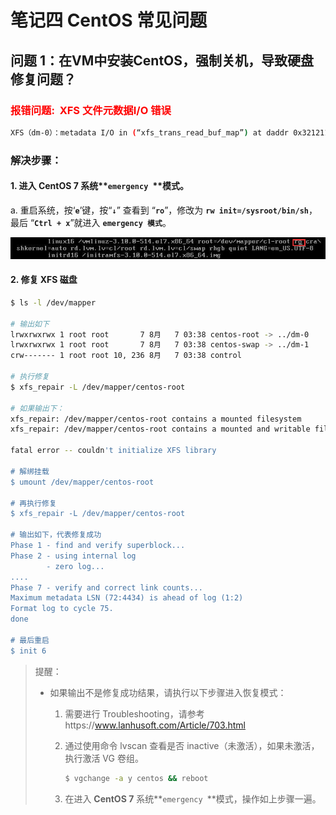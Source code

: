 # 笔记四 CentOS 常见问题

## 问题 1：在VM中安装CentOS，强制关机，导致硬盘修复问题？

### <font color=red>报错问题:  XFS 文件元数据I/O 错误 </font>

``` bash
XFS（dm-0）：metadata I/O in (“xfs_trans_read_buf_map”) at daddr 0x3212118 len 32 error 117
```

### 解决步骤：

#### 1. 进入 **CentOS 7** 系统**`emergency `**模式。

a. 重启系统，按‘**`e`**’键，按“**`↓`**” 查看到 “**`ro`**”，修改为 **`rw init=/sysroot/bin/sh`**，最后 “**`Ctrl + x`**”就进入 **`emergency 模式`**。

<img src="./../../../statics/images/linux/emergency_model_into.png" style="zoom:200%;" />

#### 2. 修复 XFS 磁盘

```bash
$ ls -l /dev/mapper

# 输出如下
lrwxrwxrwx 1 root root       7 8月   7 03:38 centos-root -> ../dm-0
lrwxrwxrwx 1 root root       7 8月   7 03:38 centos-swap -> ../dm-1
crw------- 1 root root 10, 236 8月   7 03:38 control

# 执行修复
$ xfs_repair -L /dev/mapper/centos-root

# 如果输出下：
xfs_repair: /dev/mapper/centos-root contains a mounted filesystem
xfs_repair: /dev/mapper/centos-root contains a mounted and writable filesystem

fatal error -- couldn't initialize XFS library

# 解绑挂载
$ umount /dev/mapper/centos-root

# 再执行修复
$ xfs_repair -L /dev/mapper/centos-root

# 输出如下，代表修复成功
Phase 1 - find and verify superblock...
Phase 2 - using internal log 
        - zero log...
....
Phase 7 - verify and correct link counts...
Maximum metadata LSN (72:4434) is ahead of log (1:2)
Format log to cycle 75.
done

# 最后重启
$ init 6 
```



> 提醒：
>
> - 如果输出不是修复成功结果，请执行以下步骤进入恢复模式：
>
>   1. 需要进行 Troubleshooting，请参考https://www.lanhusoft.com/Article/703.html
>
>   2. 通过使用命令 lvscan 查看是否 inactive（未激活），如果未激活，执行激活 VG 卷组。
>
>      ```bash
>      $ vgchange -a y centos && reboot
>      ```
>
>   3. 在进入 **CentOS 7** 系统**`emergency `**模式，操作如上步骤一遍。